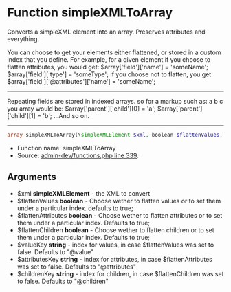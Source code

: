 Function simpleXMLToArray
===========================

Converts a simpleXML element into an array. Preserves attributes and everything.

You can choose to get your elements either flattened, or stored in a custom index that
you define.
For example, for a given element
<field name="someName" type="someType"/>
if you choose to flatten attributes, you would get:
$array['field']['name'] = 'someName';
$array['field']['type'] = 'someType';
If you choose not to flatten, you get:
$array['field']['@attributes']['name'] = 'someName';
_____________________________________
Repeating fields are stored in indexed arrays. so for a markup such as:
<parent>
<child>a</child>
<child>b</child>
<child>c</child>
</parent>
you array would be:
$array['parent']['child'][0] = 'a';
$array['parent']['child'][1] = 'b';
...And so on.
_____________________________________

```php
array simpleXMLToArray(\simpleXMLElement $xml, boolean $flattenValues, boolean $flattenAttributes, boolean $flattenChildren, string $valueKey, string $attributesKey, string $childrenKey)
```

* Function name: simpleXMLToArray
* Source: [admin-dev/functions.php line 339](https://github.com/PrestaShop/PrestaShop/blob/1.5.6.3/admin-dev/functions.php#L339).

Arguments
---------

* $xml **simpleXMLElement** - the XML to convert
* $flattenValues **boolean** - Choose wether to flatten values
                                   or to set them under a particular index.
                                   defaults to true;
* $flattenAttributes **boolean** - Choose wether to flatten attributes
                                   or to set them under a particular index.
                                   Defaults to true;
* $flattenChildren **boolean** - Choose wether to flatten children
                                   or to set them under a particular index.
                                   Defaults to true;
* $valueKey **string** - index for values, in case $flattenValues was set to
                       false. Defaults to &quot;@value&quot;
* $attributesKey **string** - index for attributes, in case $flattenAttributes was set to
                       false. Defaults to &quot;@attributes&quot;
* $childrenKey **string** - index for children, in case $flattenChildren was set to
                       false. Defaults to &quot;@children&quot;

